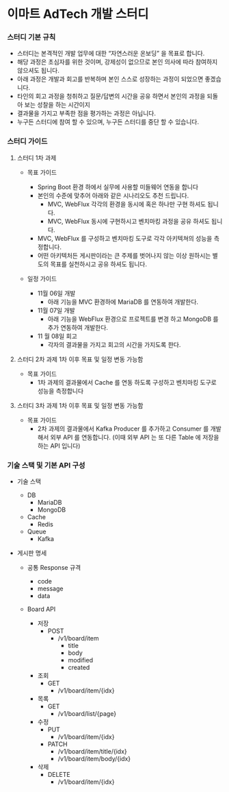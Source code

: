 # 이마트 AdTech 개발 스터디

### 스터디 기본 규칙
   * 스터디는 본격적인 개발 업무에 대한 “자연스러운 온보딩” 을 목표로 합니다.
   * 해당 과정은 초심자를 위한 것이며, 강제성이 없으므로 본인 의사에 따라 참여하지 않으셔도 됩니다.
   * 아래 과정은 개발과 회고를 반복하며 본인 스스로 성장하는 과정이 되었으면 좋겠습니다.
   * 타인의 회고 과정을 청취하고 질문/답변의 시간을 공유 하면서 본인의 과정을 되돌아 보는 성찰을 하는 시간이지
   * 결과물을 가지고 부족한 점을 평가하는 과정은 아닙니다.
   * 누구든 스터디에 참여 할 수 있으며, 누구든 스터디를 중단 할 수 있습니다.

### 스터디 가이드

1. 스터디 1차 과제

   * 목표 가이드
     * Spring Boot 환경 하에서 실무에 사용할 미들웨어 연동을 합니다
     * 본인의 수준에 맞추어 아래와 같은 시나리오도 추천 드립니다.
       * MVC, WebFlux 각각의 환경을 동시에 혹은 하나만 구현 하셔도 됩니다.
       * MVC, WebFlux 동시에 구현하시고 벤치마킹 과정을 공유 하셔도 됩니다.
     * MVC, WebFlux 를 구성하고 벤치마킹 도구로 각각 아키텍쳐의 성능을 측정합니다.
     * 어떤 아키텍처든 게시판이라는 큰 주제를 벗어나지 않는 이상 원하시는 별도의 목표를 실천하시고 공유 하셔도 됩니다.
     
   * 일정 가이드 
     * 11월 06일 개발
       * 아래 기능을 MVC 환경하에 MariaDB 를 연동하여 개발한다.
     * 11월 07일 개발
       * 아래 기능을 WebFlux 환경으로 프로젝트를 변경 하고 MongoDB 를 추가 연동하여 개발한다.
     * 11 월 08일 회고
       * 각자의 결과물을 가지고 회고의 시간을 가지도록 한다.

2. 스터디 2차 과제
  1차 이후 목표 및 일정 변동 가능함

   * 목표 가이드
     * 1차 과제의 결과물에서 Cache 를 연동 하도록 구성하고 벤치마킹 도구로 성능을 측정합니다

3. 스터디 3차 과제
  1차 이후 목표 및 일정 변동 가능함

   * 목표 가이드
     * 2차 과제의 결과물에서 Kafka Producer 를 추가하고 Consumer 를 개발해서 외부 API 를 연동합니다. (이때 외부 API 는 또 다른 Table 에 저장을 하는 API 입니다)

### 기술 스택 및 기본 API 구성

* 기술 스택
  * DB
    * MariaDB
    * MongoDB
  * Cache
    * Redis
  * Queue
    * Kafka


* 게시판 명세
  * 공통 Response 규격
    * code
    * message
    * data

  * Board API
    * 저장
      * POST
        * /v1/board/item
            * title
            * body
            * modified
            * created
    * 조회
      * GET
        * /v1/board/item/{idx}
    * 목록
      * GET
        * /v1/board/list/{page}
    * 수정
      * PUT
        * /v1/board/item/{idx}
      * PATCH
        * /v1/board/item/title/{idx}
        * /v1/board/item/body/{idx}
    * 삭제
      * DELETE
        * /v1/board/item/{idx}
